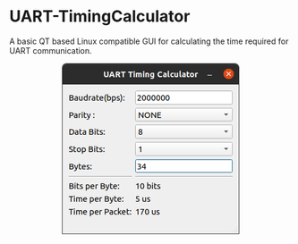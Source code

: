 # UART-TimingCalculator
A basic QT based Linux compatible GUI for calculating the time required for UART communication.

<p align="center">
  <img src="https://github.com/CaglayanDokme/UART-TimingCalculator/blob/main/Interface.png?raw=true" alt="Interface Screenshot"/>
</p>
